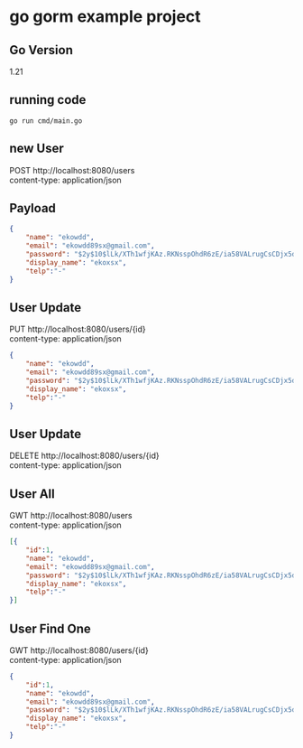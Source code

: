 # go gorm example project
## Go Version 
1.21
## running code
```golang
go run cmd/main.go
```
## new User
POST http://localhost:8080/users\
content-type: application/json

## Payload
```json
{
    "name": "ekowdd",
    "email": "ekowdd89sx@gmail.com",
    "password": "$2y$10$lLk/XTh1wfjKAz.RKNsspOhdR6zE/ia58VALrugCsCDjx5dzQ/CFq",
    "display_name": "ekoxsx",
    "telp":"-"
}
```
## User Update
PUT http://localhost:8080/users/{id}\
content-type: application/json

```json
{
    "name": "ekowdd",
    "email": "ekowdd89sx@gmail.com",
    "password": "$2y$10$lLk/XTh1wfjKAz.RKNsspOhdR6zE/ia58VALrugCsCDjx5dzQ/CFq",
    "display_name": "ekoxsx",
    "telp":"-"
}
```

## User Update
DELETE http://localhost:8080/users/{id}\
content-type: application/json



## User All
GWT http://localhost:8080/users\
content-type: application/json

```json
[{
    "id":1,
    "name": "ekowdd",
    "email": "ekowdd89sx@gmail.com",
    "password": "$2y$10$lLk/XTh1wfjKAz.RKNsspOhdR6zE/ia58VALrugCsCDjx5dzQ/CFq",
    "display_name": "ekoxsx",
    "telp":"-"
}]
```

## User Find One
GWT http://localhost:8080/users/{id}\
content-type: application/json

```json
{
    "id":1,
    "name": "ekowdd",
    "email": "ekowdd89sx@gmail.com",
    "password": "$2y$10$lLk/XTh1wfjKAz.RKNsspOhdR6zE/ia58VALrugCsCDjx5dzQ/CFq",
    "display_name": "ekoxsx",
    "telp":"-"
}
```